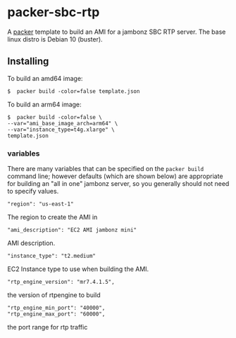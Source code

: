 # packer-sbc-rtp

A [packer](https://www.packer.io/) template to build an AMI for a jambonz SBC RTP server.  The base linux distro is Debian 10 (buster).

## Installing 

To build an amd64 image:

```
$  packer build -color=false template.json
```

To build an arm64 image:

```
$  packer build -color=false \
--var="ami_base_image_arch=arm64" \
--var="instance_type=t4g.xlarge" \
template.json
```

### variables
There are many variables that can be specified on the `packer build` command line; however defaults (which are shown below) are appropriate for building an "all in one" jambonz server, so you generally should not need to specify values.

```
"region": "us-east-1"
```
The region to create the AMI in

```
"ami_description": "EC2 AMI jambonz mini"
```
AMI description.

```
"instance_type": "t2.medium"
```
EC2 Instance type to use when building the AMI.

```
"rtp_engine_version": "mr7.4.1.5",
```
the version of rtpengine to build

```
"rtp_engine_min_port": "40000",
"rtp_engine_max_port": "60000",
```
the port range for rtp traffic
